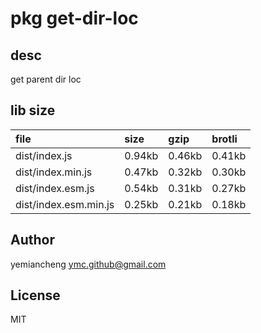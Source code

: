 # pkg get-dir-loc

## desc
get parent dir loc

## lib size  
file | size | gzip | brotli
:---- | :---- | :---- | :----
dist/index.js | 0.94kb | 0.46kb | 0.41kb
dist/index.min.js | 0.47kb | 0.32kb | 0.30kb
dist/index.esm.js | 0.54kb | 0.31kb | 0.27kb
dist/index.esm.min.js | 0.25kb | 0.21kb | 0.18kb

## Author
yemiancheng <ymc.github@gmail.com>

## License
MIT